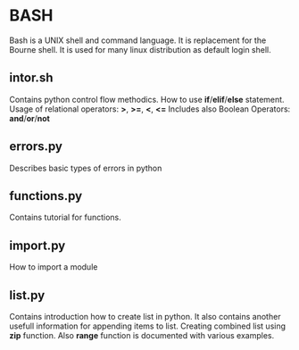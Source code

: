 # BASH

Bash is a UNIX shell and command language. It is replacement for the Bourne shell. It is used for many linux distribution as default login shell.

## intor.sh

Contains python control flow methodics. How to use **if**/**elif**/**else** statement.
Usage of relational operators: **>**, **>=**, **<**, **<=**
Includes also Boolean Operators: **and**/**or**/**not**

## errors.py

Describes basic types of errors in python

## functions.py

Contains tutorial for functions.

## import.py

How to import a module


## list.py

Contains introduction how to create list in python.
It also contains another usefull information for appending items to list. 
Creating combined list using **zip** function.
Also **range** function is documented with various examples.

